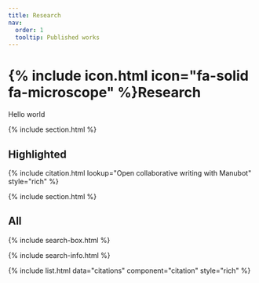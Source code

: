 ```yaml
---
title: Research
nav:
  order: 1
  tooltip: Published works
---
```


# {% include icon.html icon="fa-solid fa-microscope" %}Research

Hello world

{% include section.html %}

## Highlighted

{% include citation.html lookup="Open collaborative writing with Manubot" style="rich" %}

{% include section.html %}

## All

{% include search-box.html %}

{% include search-info.html %}

{% include list.html data="citations" component="citation" style="rich" %}
